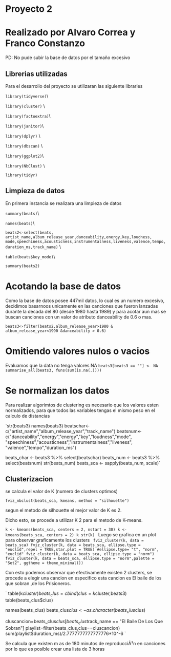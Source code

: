 # **Proyecto 2**
# Realizado por Alvaro Correa y Franco Constanzo
PD: No pude subir la base de datos por el tamaño excesivo

## Librerias utilizadas
Para el desarrollo del proyecto se utilizaran las siguiente libraries

`library(tidyverse)`\

`library(cluster)` \

`library(factoextra)`\

`library(janitor)`\

`library(dplyr)` \

`library(dbscan)` \

`library(ggplot2)`\

`library(NbClust)` \

`library(tidyr)` 

## Limpieza de datos
En primera instancia se realizara una limpieza de datos

`summary(beats)`\

`names(beats)`\

`beats2<-select(beats, artist_name,album_release_year,danceability,energy,key,loudness,
               mode,speechiness,acousticness,instrumentalness,liveness,valence,tempo,
               duration_ms,track_name)` \
               
`table(beats$key_mode)`\

`summary(beats2)`

# Acotando la base de datos

Como la base de datos posee 447mil datos, lo cual es un numero excesivo, decidimos basarnoos unicamente en las canciones que fueron
lanzadas durante la decada del 80 (desde 1980 hasta 1989) y para acotar aun mas se buscan canciones con un valor de atributo danceability
de 0.6 o mas.

`beats3<-filter(beats2,album_release_year>1980 & album_release_year<1990
               &danceability > 0.6)`
               
# Omitiendo valores nulos o vacios

Evaluamos que la data no tenga valores NA
`beats3[beats3 == ""] <- NA
summarise_all(beats3, funs(sum(is.na(.))))`

# Se normalizan los datos

Para realizar algorimtos de clustering es necesario que los valores esten
normalizados, para que todos las variables tengas el mismo peso en el calculo
de distancias

`str(beats3)
names(beats3)
beatschar<-c("artist_name","album_release_year","track_name")
beatsnum<-c("danceability","energy","energy","key","loudness","mode",
            "speechiness","acousticness","instrumentalness","liveness",
            "valence","tempo","duration_ms")

beats_char <- beats3 %>% 
  select(beatschar)
beats_num <- beats3 %>% 
  select(beatsnum)
str(beats_num)
beats_sca <- sapply(beats_num, scale)`

## Clusterizacion

se calcula el valor de K (numero de clusters optimos)

`fviz_nbclust(beats_sca, kmeans, method = "silhouette")`

segun el metodo de silhouette el mejor valor de K es 2.

Dicho esto, se procede a utilizar K 2 para el metodo de K-means.


`k <- kmeans(beats_sca, centers = 2, nstart = 30)
k <- kmeans(beats_sca, centers = 2)
k
str(k)
`
Luego se grafica en un plot para observar graficamente los clusters
`
fviz_cluster(k, data = beats_sca)
fviz_cluster(k, data = beats_sca, ellipse.type = "euclid",repel = TRUE,star.plot = TRUE) #ellipse.type= "t", "norm", "euclid"
fviz_cluster(k, data = beats_sca, ellipse.type = "norm")
fviz_cluster(k, data = beats_sca, ellipse.type = "norm",palette = "Set2", ggtheme = theme_minimal())`


Con esto podemos observar que efectivamente existen 2 clusters, se procede a elegir una cancion en especifico
esta cancion es El baile de los que sobran ,de los Prisioneros.


` table(k$cluster)
beats_clus=cbind(clus=k$cluster,beats3)
table(beats_clus$clus)

names(beats_clus)
beats_clus$clus <- as.character(beats_clus$clus)

cluscancion=beats_clus$clus[beats_clus$track_name == "El Baile De Los Que Sobran"]
playlist=filter(beats_clus,clus==cluscancion)
sum(playlist$duration_ms)/2.7777777777777776*10^-6 `


 Se calcula que existen m as de 180 minutos de reproducciÃ³n en canciones por lo
que es posible crear una lista de 3 horas

